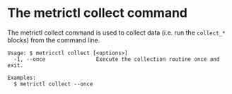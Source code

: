 The metrictl collect command
============================

The metrictl collect command is used to collect data (i.e. run the `collect_*`
blocks) from the command line.

    Usage: $ metricctl collect [<options>]
      -1, --once                Execute the collection routine once and exit.

    Examples:
      $ metrictl collect --once

